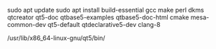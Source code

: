 

sudo apt update
sudo apt install build-essential gcc make perl dkms qtcreator qt5-doc qtbase5-examples qtbase5-doc-html cmake mesa-common-dev qt5-default qtdeclarative5-dev clang-8

/usr/lib/x86_64-linux-gnu/qt5/bin/
